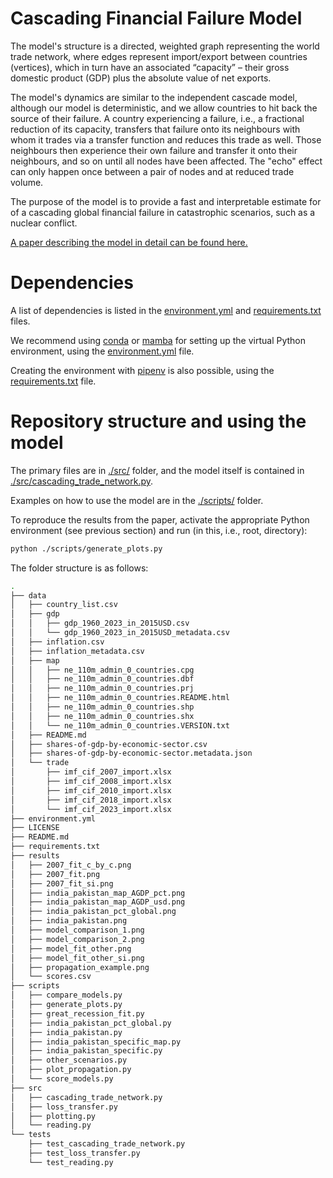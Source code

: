 # Cascading Financial Failure Model
The model's structure is a directed, weighted graph representing the world trade network, where edges represent import/export between countries (vertices), which in turn have an associated “capacity” – their gross domestic product (GDP) plus the absolute value of net exports. 

The model's dynamics are similar to the independent cascade model, although our model is deterministic, and we allow countries to hit back the source of their failure.
A country experiencing a failure, i.e., a fractional reduction of its capacity, transfers that failure onto its neighbours with whom it trades via a transfer function and reduces this trade as well.
Those neighbours then experience their own failure and transfer it onto their neighbours, and so on until all nodes have been affected.
The "echo" effect can only happen once between a pair of nodes and at reduced trade volume.

The purpose of the model is to provide a fast and interpretable estimate for of a cascading global financial failure in catastrophic scenarios, such as a nuclear conflict.

[A paper describing the model in detail can be found here.](https://arxiv.org/)

# Dependencies

A list of dependencies is listed in the [environment.yml](./environment.yml) and [requirements.txt](./requirements.txt) files.

We recommend using [conda](https://docs.conda.io/en/latest/) or [mamba](https://mamba.readthedocs.io/en/latest/) for setting up the virtual Python environment, using the [environment.yml](./environment.yml) file.

Creating the environment with [pipenv](https://pipenv.pypa.io/en/latest/) is also possible, using the [requirements.txt](./requirements.txt) file.

# Repository structure and using the model

The primary files are in [./src/](./src/) folder, and the model itself is contained in [./src/cascading_trade_network.py](./src/cascading_trade_network.py).

Examples on how to use the model are in the [./scripts/](./scripts/) folder.

To reproduce the results from the paper, activate the appropriate Python environment (see previous section) and run (in this, i.e., root, directory):
```bash
python ./scripts/generate_plots.py
```

The folder structure is as follows:

```bash
.
├── data
│   ├── country_list.csv
│   ├── gdp
│   │   ├── gdp_1960_2023_in_2015USD.csv
│   │   └── gdp_1960_2023_in_2015USD_metadata.csv
│   ├── inflation.csv
│   ├── inflation_metadata.csv
│   ├── map
│   │   ├── ne_110m_admin_0_countries.cpg
│   │   ├── ne_110m_admin_0_countries.dbf
│   │   ├── ne_110m_admin_0_countries.prj
│   │   ├── ne_110m_admin_0_countries.README.html
│   │   ├── ne_110m_admin_0_countries.shp
│   │   ├── ne_110m_admin_0_countries.shx
│   │   └── ne_110m_admin_0_countries.VERSION.txt
│   ├── README.md
│   ├── shares-of-gdp-by-economic-sector.csv
│   ├── shares-of-gdp-by-economic-sector.metadata.json
│   └── trade
│       ├── imf_cif_2007_import.xlsx
│       ├── imf_cif_2008_import.xlsx
│       ├── imf_cif_2010_import.xlsx
│       ├── imf_cif_2018_import.xlsx
│       └── imf_cif_2023_import.xlsx
├── environment.yml
├── LICENSE
├── README.md
├── requirements.txt
├── results
│   ├── 2007_fit_c_by_c.png
│   ├── 2007_fit.png
│   ├── 2007_fit_si.png
│   ├── india_pakistan_map_AGDP_pct.png
│   ├── india_pakistan_map_AGDP_usd.png
│   ├── india_pakistan_pct_global.png
│   ├── india_pakistan.png
│   ├── model_comparison_1.png
│   ├── model_comparison_2.png
│   ├── model_fit_other.png
│   ├── model_fit_other_si.png
│   ├── propagation_example.png
│   └── scores.csv
├── scripts
│   ├── compare_models.py
│   ├── generate_plots.py
│   ├── great_recession_fit.py
│   ├── india_pakistan_pct_global.py
│   ├── india_pakistan.py
│   ├── india_pakistan_specific_map.py
│   ├── india_pakistan_specific.py
│   ├── other_scenarios.py
│   ├── plot_propagation.py
│   └── score_models.py
├── src
│   ├── cascading_trade_network.py
│   ├── loss_transfer.py
│   ├── plotting.py
│   └── reading.py
└── tests
    ├── test_cascading_trade_network.py
    ├── test_loss_transfer.py
    └── test_reading.py
```
